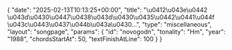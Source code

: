 {
    "date": "2025-02-13T10:13:25+00:00",
    "title": "\u0412\u043e\u0442 \u043d\u0430\u0447\u0438\u043d\u0430\u0435\u0442\u0441\u044f \u043c\u0443\u0437\u044b\u043a\u0430...",
    "type": "miscellaneous",
    "layout": "songpage",
    "params": {
        "id": "novogodn",
        "tonality": "Hm",
        "year": "1988",
        "chordsStartAt": 50,
        "textFinishAtLine": 100
    }
}
